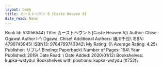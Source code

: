 ```yaml
---
layout: book
title: カーストヘヴン 5 [Caste Heaven 5]
date_read: None
---
```


Book Id: 53056544\ 
Title: カーストヘヴン 5 [Caste Heaven 5]\ 
Author: Chise Ogawa\ 
Author l-f: Ogawa, Chise\ 
Additional Authors: 緒川千世\ 
ISBN: 4799743945\ 
ISBN13: 9784799743942\ 
My Rating: 0\ 
Average Rating: 4.25\ 
Publisher: リブレ\ 
Binding: Paperback\ 
Number of Pages: 194\ 
Year Published: 2019\ 
Date Read: \ 
Date Added: 2020/01/12\ 
Bookshelves: kupka-wstydu\ 
Bookshelves with positions: kupka-wstydu (#752)\ 

